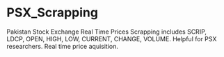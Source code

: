 # PSX_Scrapping

Pakistan Stock Exchange Real Time Prices Scrapping includes SCRIP, LDCP, OPEN, HIGH, LOW, CURRENT, CHANGE, VOLUME. Helpful for PSX researchers. Real time price aquisition.
